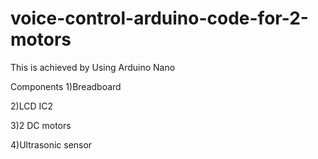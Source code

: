 # voice-control-arduino-code-for-2-motors

This is achieved by Using Arduino Nano

Components
1)Breadboard

2)LCD IC2

3)2 DC motors

4)Ultrasonic sensor


